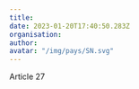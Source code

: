 ```yaml
---
title: 
date: 2023-01-20T17:40:50.283Z
organisation: 
author: 
avatar: "/img/pays/SN.svg"
---
```


Article 27